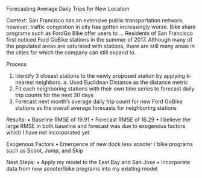 Forecasting Average Daily Trips for New Location

Context:
San Francisco has an extensive public transportation network; however, traffic congestion in city
has gotten increasingly worse. Bike share programs such as FordGo Bike offer users to ...
Residents of San Francisco first noticed Ford GoBike stations in the summer of 2017. Although
many of the populated areas are saturated with stations, there are still many areas in the cities for
which the company can still expand to.

Process
1) Identify 3 closest stations to the newly proposed station by applying k-nearest neighbors.
  a. Used Euclidean Distance as the distance metric
2) Fit each neighboring stations with their own time series to forecast daily trip counts for the next 30 days
3) Forecast next month’s average daily trip count for new Ford GoBike stations as the overall average forecasts for neighboring stations

Results:
• Baseline RMSE of 19.91
• Forecast RMSE of 16.29
• I believe the large RMSE in both baseline and forecast was due to exogenous factors which I have not incorporated yet

Exogenous Factors
•	Emergence of new dock less scooter / bike programs such as Scoot, Jump, and Skip

Next Steps:
•	Apply my model to the East Bay and San Jose
•	Incorporate data from new scooter/bike programs into my existing model



